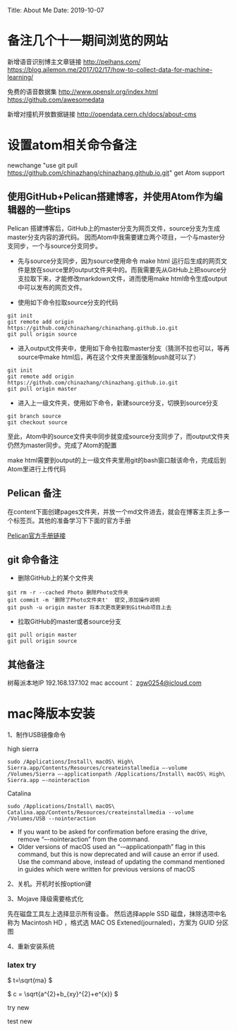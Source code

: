 Title: About Me
Date: 2019-10-07

# 备注几个十一期间浏览的网站

新增语音识别博主文章链接  http://pelhans.com/ https://blog.ailemon.me/2017/02/17/how-to-collect-data-for-machine-learning/  

免费的语音数据集  http://www.openslr.org/index.html   https://github.com/awesomedata

新增对撞机开放数据链接   http://opendata.cern.ch/docs/about-cms

# 设置atom相关命令备注

newchange "use git pull https://github.com/chinazhang/chinazhang.github.io.git" get Atom support

## 使用GitHub+Pelican搭建博客，并使用Atom作为编辑器的一些tips

Pelican 搭建博客后，GitHub上的master分支为网页文件，source分支为生成master分支内容的源代码。
因而Atom中我需要建立两个项目，一个与master分支同步，一个与source分支同步。

- 先与source分支同步，因为source使用命令 make html 运行后生成的网页文件是放在source里的output文件夹中的。而我需要先从GitHub上把source分支拉取下来，才能修改markdown文件，进而使用make html命令生成output中可以发布的网页文件。

- 使用如下命令拉取source分支的代码

```
git init
git remote add origin https://github.com/chinazhang/chinazhang.github.io.git
git pull origin source
```

- 进入output文件夹中，使用如下命令拉取master分支（猜测不拉也可以，等再source中make html后，再在这个文件夹里面强制push就可以了）

```
git init
git remote add origin https://github.com/chinazhang/chinazhang.github.io.git
git pull origin master
```

- 进入上一级文件夹，使用如下命令，新建source分支，切换到source分支

```
git branch source
git checkout source
```

至此，Atom中的source文件夹中同步就变成source分支同步了，而output文件夹仍然为master同步。完成了Atom的配置

make html需要到output的上一级文件夹里用git的bash窗口敲该命令，完成后到Atom里进行上传代码

## Pelican 备注

在content下面创建pages文件夹，并放一个md文件进去，就会在博客主页上多一个标签页。其他的准备学习下下面的官方手册

[Pelican官方手册链接](http://docs.getpelican.com/en/stable/)

## git 命令备注


- 删除GitHub上的某个文件夹

```
git rm -r --cached Photo 删除Photo文件夹
git commit -m '删除了Photo文件夹t'  提交,添加操作说明
git push -u origin master 将本次更改更新到GitHub项目上去
```

- 拉取GitHub的master或者source分支

```
git pull origin master
git pull origin source
```

## 其他备注

树莓派本地IP 192.168.137.102
mac account： zgw0254@icloud.com

# mac降版本安装

1、制作USB镜像命令

high sierra

```
sudo /Applications/Install\ macOS\ High\ Sierra.app/Contents/Resources/createinstallmedia –-volume /Volumes/Sierra –-applicationpath /Applications/Install\ macOS\ High\ Sierra.app –-nointeraction
```

Catalina

```
sudo /Applications/Install\ macOS\ Catalina.app/Contents/Resources/createinstallmedia --volume /Volumes/USB --nointeraction
```

   * If you want to be asked for confirmation before erasing the drive, remove “–-nointeraction” from the command.
   * Older versions of macOS used an “-–applicationpath” flag in this command, but this is now deprecated and will cause an error if used. Use the command above, instead of updating the command mentioned in guides which were written for previous versions of macOS



2、关机。开机时长按option键

3、Mojave 降级需要格式化

先在磁盘工具左上选择显示所有设备。
然后选择apple SSD 磁盘，抹除选项中名称为 Macintosh HD ，格式选 MAC OS Extened(journaled)，方案为 GUID 分区图

4、重新安装系统

### latex try


$ t=\sqrt{ma} $

$ c = \sqrt{a^{2}+b_{xy}^{2}+e^{x}} $

try new


test new 
